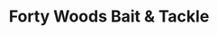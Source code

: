 ---
title: "Forty Woods Bait & Tackle"
url: /blue-springs/forty-woods-bait-and-tackle/
shop: fishing
---